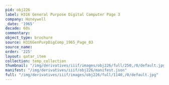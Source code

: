 ```yaml
---
pid: obj226
label: H316 General Purpose Digital Computer Page 3
company: Honeywell
_date: '1965'
decade: 60s
commentary: 
object_type: brochure
source: H316GenPurpDigComp_1965_Page_03
source_name: 
order: '225'
layout: qatar_item
collection: temp_collection
thumbnail: "/img/derivatives/iiif/images/obj226/full/250,/0/default.jpg"
manifest: "/img/derivatives/iiif/obj226/manifest.json"
full: "/img/derivatives/iiif/images/obj226/full/1140,/0/default.jpg"
---
```

